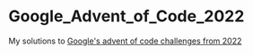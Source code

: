 # Google_Advent_of_Code_2022
My solutions to [Google's advent of code challenges from 2022](https://adventofcode.com/2022)
            
